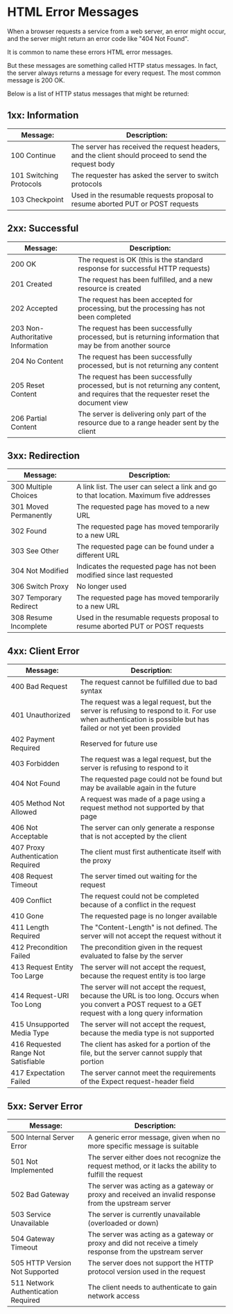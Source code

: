 # HTML Error Messages

When a browser requests a service from a web server, an error might occur, and the server might return an error code like "404 Not Found".

It is common to name these errors HTML error messages.

But these messages are something called HTTP status messages. In fact, the server always returns a message for every request. The most common message is 200 OK.

Below is a list of HTTP status messages that might be returned:

## 1xx: Information
| Message:                | Description:                                                                                        |
| ----------------------- | --------------------------------------------------------------------------------------------------- |
| 100 Continue            | The server has received the request headers, and the client should proceed to send the request body |
| 101 Switching Protocols | The requester has asked the server to switch protocols                                              |
| 103 Checkpoint          | Used in the resumable requests proposal to resume aborted PUT or POST requests                      |

## 2xx: Successful
| Message:                          | Description:                                                                                                                           |
| --------------------------------- | -------------------------------------------------------------------------------------------------------------------------------------- |
| 200 OK                            | The request is OK (this is the standard response for successful HTTP requests)                                                         |
| 201 Created                       | The request has been fulfilled, and a new resource is created                                                                          |
| 202 Accepted                      | The request has been accepted for processing, but the processing has not been completed                                                |
| 203 Non-Authoritative Information | The request has been successfully processed, but is returning information that may be from another source                              |
| 204 No Content                    | The request has been successfully processed, but is not returning any content                                                          |
| 205 Reset Content                 | The request has been successfully processed, but is not returning any content, and requires that the requester reset the document view |
| 206 Partial Content               | The server is delivering only part of the resource due to a range header sent by the client                                            |

## 3xx: Redirection
| Message:               | Description:                                                                            |
| ---------------------- | --------------------------------------------------------------------------------------- |
| 300 Multiple Choices   | A link list. The user can select a link and go to that location. Maximum five addresses |
| 301 Moved Permanently  | The requested page has moved to a new URL                                               |
| 302 Found              | The requested page has moved temporarily to a new URL                                   |
| 303 See Other          | The requested page can be found under a different URL                                   |
| 304 Not Modified       | Indicates the requested page has not been modified since last requested                 |
| 306 Switch Proxy       | No longer used                                                                          |
| 307 Temporary Redirect | The requested page has moved temporarily to a new URL                                   |
| 308 Resume Incomplete  | Used in the resumable requests proposal to resume aborted PUT or POST requests          |

## 4xx: Client Error
| Message:                            | Description:                                                                                                                                                  |
| ----------------------------------- | ------------------------------------------------------------------------------------------------------------------------------------------------------------- |
| 400 Bad Request                     | The request cannot be fulfilled due to bad syntax                                                                                                             |
| 401 Unauthorized                    | The request was a legal request, but the server is refusing to respond to it. For use when authentication is possible but has failed or not yet been provided |
| 402 Payment Required                | Reserved for future use                                                                                                                                       |
| 403 Forbidden                       | The request was a legal request, but the server is refusing to respond to it                                                                                  |
| 404 Not Found                       | The requested page could not be found but may be available again in the future                                                                                |
| 405 Method Not Allowed              | A request was made of a page using a request method not supported by that page                                                                                |
| 406 Not Acceptable                  | The server can only generate a response that is not accepted by the client                                                                                    |
| 407 Proxy Authentication Required   | The client must first authenticate itself with the proxy                                                                                                      |
| 408 Request Timeout                 | The server timed out waiting for the request                                                                                                                  |
| 409 Conflict                        | The request could not be completed because of a conflict in the request                                                                                       |
| 410 Gone                            | The requested page is no longer available                                                                                                                     |
| 411 Length Required                 | The "Content-Length" is not defined. The server will not accept the request without it                                                                        |
| 412 Precondition Failed             | The precondition given in the request evaluated to false by the server                                                                                        |
| 413 Request Entity Too Large        | The server will not accept the request, because the request entity is too large                                                                               |
| 414 Request-URI Too Long            | The server will not accept the request, because the URL is too long. Occurs when you convert a POST request to a GET request with a long query information    |
| 415 Unsupported Media Type          | The server will not accept the request, because the media type is not supported                                                                               |
| 416 Requested Range Not Satisfiable | The client has asked for a portion of the file, but the server cannot supply that portion                                                                     |
| 417 Expectation Failed              | The server cannot meet the requirements of the Expect request-header field                                                                                    |

## 5xx: Server Error
| Message:                            | Description:                                                                                               |
| ----------------------------------- | ---------------------------------------------------------------------------------------------------------- |
| 500 Internal Server Error           | A generic error message, given when no more specific message is suitable                                   |
| 501 Not Implemented                 | The server either does not recognize the request method, or it lacks the ability to fulfill the request    |
| 502 Bad Gateway                     | The server was acting as a gateway or proxy and received an invalid response from the upstream server      |
| 503 Service Unavailable             | The server is currently unavailable (overloaded or down)                                                   |
| 504 Gateway Timeout                 | The server was acting as a gateway or proxy and did not receive a timely response from the upstream server |
| 505 HTTP Version Not Supported      | The server does not support the HTTP protocol version used in the request                                  |
| 511 Network Authentication Required | The client needs to authenticate to gain network access                                                    |
